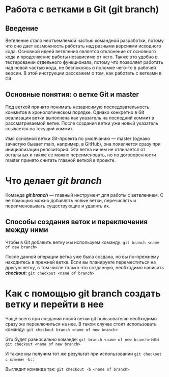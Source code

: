 # Работа с ветками в Git (git branch)

## Введение

Ветвление стало неотъемлемой частью командной разработки, потому что оно дает возможность работать над разными версиями исходного кода. Основной идеей ветвления является отклонение от основного кода и продолжение работы независимо от него. Также это удобно в тестировании отдельного функционала, потому что позволяет работать над новой частью кода, не беспокоясь о поломке чего-то в рабочей версии. В этой инструкции расскажем о том, как работать с ветками в Git.

## Основные понятия: о ветке Git и master

Под веткой принято понимать независимую последовательность коммитов в хронологическом порядке. Однако конкретно в Git реализация ветки выполнена как указатель на последний коммит в рассматриваемой ветке. После создания ветки уже новый указатель ссылается на текущий коммит.

Имя основной ветки Git-проекта по умолчанию — master (однако зачастую бывает main, например, в GitHub), она появляется сразу при инициализации репозитория. Эта ветка ничем не отличается от остальных и также ее можно переименовать, но по договоренности master принято считать главной веткой в проекте.

# Что делает **_git branch_**

Команда **_git branch_** — главный инструмент для работы с ветвлением. С ее помощью можно добавлять новые ветки, перечислять и переименовывать существующие и удалять их.

## Способы создания веток и переключения между ними
Чтобы в Git добавить ветку мы используем команду: `git branch <name of new branch>`

После данной операции ветка уже была создана, но вы по-прежнему находитесь в прежней ветке. Если вы планируете переместиться на другую ветку, в том числе только что созданную, необходимо написать **_checkout_**: `git checkout <name of branch>`

# Как с помощью git branch создать ветку и перейти в нее

Чаще всего при создании новой ветки git пользователю необходимо сразу же переключиться на нее. В таком случае стоит использовать команду: `git checkout branch <name of new branch>`

Это будет равносильно команде: `git branch <name of new branch>` или `git checkout <name of new branch>`

И также мы получим тот же результат при использовании `git checkout с ключом -b:`:

Выглядит команда так: `git checkout -b <name of branch>`